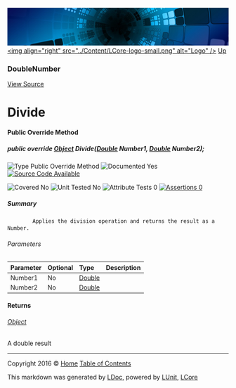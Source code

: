 ![](../Content/LCore-banner-small.png "")
[&lt;img align=&quot;right&quot; src=&quot;../Content/LCore-logo-small.png&quot; alt=&quot;Logo&quot; /&gt;](../../README.md)
[Up](DoubleNumber.md)

### DoubleNumber
[View Source](../Numbers/DoubleNumber.cs)

# Divide

#### Public Override Method

##### public override <a href="https://msdn.microsoft.com/en-us/library/system.object.aspx" alt="">Object</a> Divide(<a href="https://msdn.microsoft.com/en-us/library/system.double.aspx" alt="">Double</a> Number1, <a href="https://msdn.microsoft.com/en-us/library/system.double.aspx" alt="">Double</a> Number2);

![Type Public Override Method](http://b.repl.ca/v1/Type-Public%20Override%20Method-blue.png "")     ![Documented Yes](http://b.repl.ca/v1/Documented-Yes-brightgreen.png "") [![Source Code Available](http://b.repl.ca/v1/Source%20Code-Available-brightgreen.png "")](../Numbers/DoubleNumber.cs#L)

![Covered No](http://b.repl.ca/v1/Covered-No-red.png "") ![Unit Tested No](http://b.repl.ca/v1/Unit%20Tested-No-lightgrey.png "") ![Attribute Tests 0](http://b.repl.ca/v1/Attribute%20Tests-0-lightgrey.png "") [![Assertions 0](http://b.repl.ca/v1/Assertions-0-lightgrey.png "")](../Numbers/DoubleNumber.cs)

##### Summary

            Applies the division operation and returns the result as a Number.
            

###### Parameters

Parameter | Optional | Type | Description
:---  | :---  | :---  | :--- 
Number1 | No | [Double](https://msdn.microsoft.com/en-us/library/system.double.aspx) | 
Number2 | No | [Double](https://msdn.microsoft.com/en-us/library/system.double.aspx) | 


#### Returns

###### [Object](https://msdn.microsoft.com/en-us/library/system.object.aspx)
A double result



---

Copyright 2016 &copy; [Home](../../README.md) [Table of Contents](../../TableOfContents.md)

This markdown was generated by [LDoc](https://github.com/CodeSingularity/LDoc), powered by [LUnit](https://github.com/CodeSingularity/LUnit), [LCore](https://github.com/CodeSingularity/LCore)
